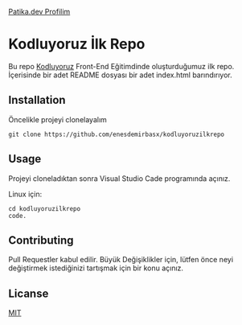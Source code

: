 [Patika.dev Profilim](https://app.patika.dev/enesdemirbasx)
# **Kodluyoruz İlk Repo**
Bu repo [Kodluyoruz](www.kodluyoruz.com) Front-End Eğitimdinde oluşturduğumuz ilk repo. İçerisinde bir adet README dosyası bir adet index.html barındırıyor.

## **Installation**

Öncelikle projeyi clonelayalım 

`git clone https://github.com/enesdemirbasx/kodluyoruzilkrepo`

## **Usage**
Projeyi cloneladıktan sonra Visual Studio Cade programında açınız.

Linux için:

```
cd kodluyoruzilkrepo
code. 
```
## **Contributing**
Pull Requestler kabul edilir. Büyük Değişiklikler için, lütfen önce neyi değiştirmek istediğinizi tartışmak için bir konu açınız.  

## **Licanse**
[MIT](https://www.mit.gov.tr)
